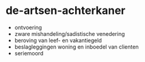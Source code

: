de-artsen-achterkaner
=====================

- ontvoering
- zware mishandeling/sadistische venedering
- beroving van leef- en vakantiegeld
- beslagleggingen woning en inboedel van clienten
- seriemoord
